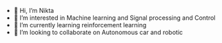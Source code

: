 - 👋 Hi, I’m Nikta
- 👀 I’m interested in Machine learning and Signal processing and Control
- 🌱 I’m currently learning reinforcement learning 
- 💞️ I’m looking to collaborate on Autonomous car and robotic

<!---
Niktashams/Niktashams is a ✨ special ✨ repository because its `README.md` (this file) appears on your GitHub profile.
You can click the Preview link to take a look at your changes.
--->
